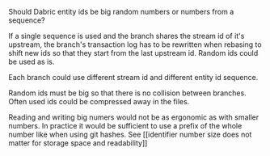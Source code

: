 Should Dabric entity ids be big random numbers or numbers from a sequence?

If a single sequence is used and the branch shares the stream id of it's upstream, the branch's transaction log has to be rewritten when rebasing to shift new ids so that they start from the last upstream id. Random ids could be used as is.

Each branch could use different stream id and different entity id sequence.

Random ids must be big so that there is no collision between branches. Often used ids could be compressed away in the files. 

Reading and writing big numers would not be as ergonomic as with smaller numbers. In practice it would be sufficient to use a prefix of the whole number like when using git hashes. See [[identifier number size does not matter for storage space and readability]]
